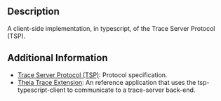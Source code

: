 ## Description

A client-side implementation, in typescript, of the Trace Server Protocol (TSP).

## Additional Information

- [Trace Server Protocol (TSP)](https://github.com/theia-ide/theia-trace-extension): Protocol specification.
- [Theia Trace Extension](https://github.com/theia-ide/theia-trace-extension): An reference application that uses the tsp-typescript-client to communicate to a trace-server back-end.

